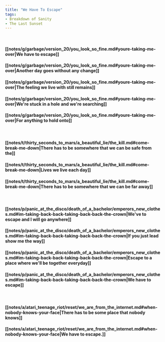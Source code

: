 ```yaml
---
title: "We Have To Escape"
tags:
- Breakdown of Sanity
- The Last Sunset
---
```

&nbsp;
#### [[notes/g/garbage/version_20/you_look_so_fine.md#youre-taking-me-over|We have to escape]]
#### [[notes/g/garbage/version_20/you_look_so_fine.md#youre-taking-me-over|Another day goes without any change]]
#### [[notes/g/garbage/version_20/you_look_so_fine.md#youre-taking-me-over|The feeling we live with still remains]]
#### [[notes/g/garbage/version_20/you_look_so_fine.md#youre-taking-me-over|We're stuck in a hole and we're searching]]
#### [[notes/g/garbage/version_20/you_look_so_fine.md#youre-taking-me-over|For anything to hold onto]]
&nbsp;
#### [[notes/t/thirty_seconds_to_mars/a_beautiful_lie/the_kill.md#come-break-me-down|There has to be somewhere that we can be safe from the]]
#### [[notes/t/thirty_seconds_to_mars/a_beautiful_lie/the_kill.md#come-break-me-down|Lives we live each day]]
#### [[notes/t/thirty_seconds_to_mars/a_beautiful_lie/the_kill.md#come-break-me-down|There has to be somewhere that we can be far away]]
&nbsp;
#### [[notes/p/panic_at_the_disco/death_of_a_bachelor/emperors_new_clothes.md#im-taking-back-back-taking-back-back-the-crown|We've to escape and I will go anywhere]]
#### [[notes/p/panic_at_the_disco/death_of_a_bachelor/emperors_new_clothes.md#im-taking-back-back-taking-back-back-the-crown|If you just lead show me the way]]
#### [[notes/p/panic_at_the_disco/death_of_a_bachelor/emperors_new_clothes.md#im-taking-back-back-taking-back-back-the-crown|Escape to a place where we'll be together everyday]]
#### [[notes/p/panic_at_the_disco/death_of_a_bachelor/emperors_new_clothes.md#im-taking-back-back-taking-back-back-the-crown|We have to escape]]
&nbsp;
#### [[notes/a/atari_teenage_riot/reset/we_are_from_the_internet.md#when-nobody-knows-your-face|There has to be some place that nobody knows]]
#### [[notes/a/atari_teenage_riot/reset/we_are_from_the_internet.md#when-nobody-knows-your-face|We have to escape.]]
